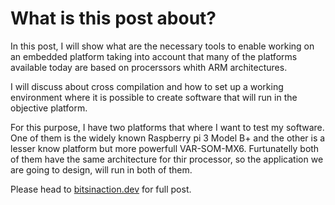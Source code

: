 
# What is this post about?

In this post, I will show what are the necessary tools to enable working on an embedded platform taking into account that many of the platforms available today are based on procerssors whith ARM architectures.

I will discuss about cross compilation and how to set up a working environment where it is possible to create software that will run in the objective platform.

For this purpose, I have two platforms that where I want to test my software. One of them is the widely known Raspberry pi 3 Model B+ and the other is a lesser know platform but more powerfull VAR-SOM-MX6. Furtunatelly both of them have the same architecture for thir processor, so the application we are going to design, will run in both of them.


Please head to [bitsinaction.dev](https://www.bitsinaction.dev/2019/10/27/How-to-compile-a-linux-kernel-for-an-ARM-platform/) for full post.


